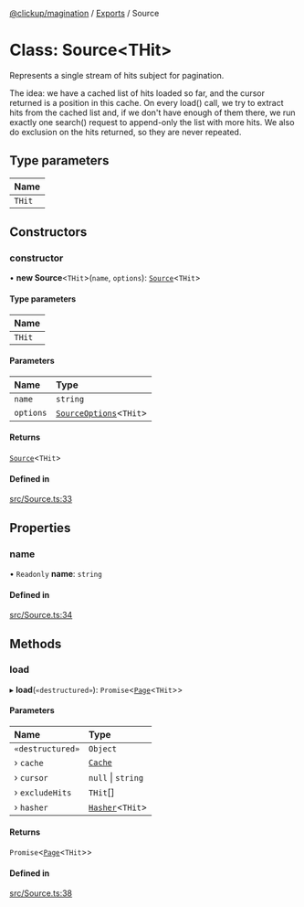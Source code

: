 [@clickup/magination](../README.md) / [Exports](../modules.md) / Source

# Class: Source\<THit\>

Represents a single stream of hits subject for pagination.

The idea: we have a cached list of hits loaded so far, and the cursor
returned is a position in this cache. On every load() call, we try to extract
hits from the cached list and, if we don't have enough of them there, we run
exactly one search() request to append-only the list with more hits. We also
do exclusion on the hits returned, so they are never repeated.

## Type parameters

| Name |
| :------ |
| `THit` |

## Constructors

### constructor

• **new Source**\<`THit`\>(`name`, `options`): [`Source`](Source.md)\<`THit`\>

#### Type parameters

| Name |
| :------ |
| `THit` |

#### Parameters

| Name | Type |
| :------ | :------ |
| `name` | `string` |
| `options` | [`SourceOptions`](../interfaces/SourceOptions.md)\<`THit`\> |

#### Returns

[`Source`](Source.md)\<`THit`\>

#### Defined in

[src/Source.ts:33](https://github.com/clickup/magination/blob/master/src/Source.ts#L33)

## Properties

### name

• `Readonly` **name**: `string`

#### Defined in

[src/Source.ts:34](https://github.com/clickup/magination/blob/master/src/Source.ts#L34)

## Methods

### load

▸ **load**(`«destructured»`): `Promise`\<[`Page`](../interfaces/Page.md)\<`THit`\>\>

#### Parameters

| Name | Type |
| :------ | :------ |
| `«destructured»` | `Object` |
| › `cache` | [`Cache`](../interfaces/Cache.md) |
| › `cursor` | ``null`` \| `string` |
| › `excludeHits` | `THit`[] |
| › `hasher` | [`Hasher`](../interfaces/Hasher.md)\<`THit`\> |

#### Returns

`Promise`\<[`Page`](../interfaces/Page.md)\<`THit`\>\>

#### Defined in

[src/Source.ts:38](https://github.com/clickup/magination/blob/master/src/Source.ts#L38)
